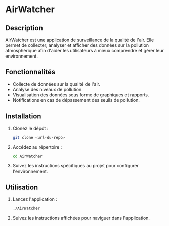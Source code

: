 # AirWatcher

## Description
AirWatcher est une application de surveillance de la qualité de l'air. Elle permet de collecter, analyser et afficher des données sur la pollution atmosphérique afin d'aider les utilisateurs à mieux comprendre et gérer leur environnement.

## Fonctionnalités
- Collecte de données sur la qualité de l'air.
- Analyse des niveaux de pollution.
- Visualisation des données sous forme de graphiques et rapports.
- Notifications en cas de dépassement des seuils de pollution.

## Installation
1. Clonez le dépôt :
    ```bash
    git clone <url-du-repo>
    ```
2. Accédez au répertoire :
    ```bash
    cd AirWatcher
    ```
3. Suivez les instructions spécifiques au projet pour configurer l'environnement.

## Utilisation
1. Lancez l'application :
    ```bash
    ./AirWatcher
    ```
2. Suivez les instructions affichées pour naviguer dans l'application.
